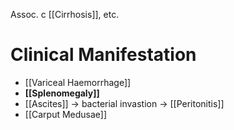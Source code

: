 Assoc. c [[Cirrhosis]], etc.

# Clinical Manifestation
- [[Variceal Haemorrhage]]
- **[[Splenomegaly]]**
- [[Ascites]] -> bacterial invastion -> [[Peritonitis]]
- [[Carput Medusae]]